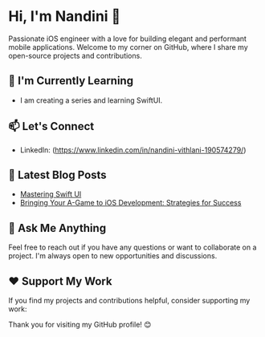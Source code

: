 # Hi, I'm Nandini 👋 

Passionate iOS engineer with a love for building elegant and performant mobile applications. Welcome to my corner on GitHub, where I share my open-source projects and contributions.

## 🌱 I'm Currently Learning

- I am creating a series and learning SwiftUI.

## 📫 Let's Connect

- LinkedIn: (https://www.linkedin.com/in/nandini-vithlani-190574279/)

## 📝 Latest Blog Posts

- [Mastering Swift UI](https://medium.com/swiftable/mastering-swiftui-navigation-a39dba581244)
- [Bringing Your A-Game to iOS Development: Strategies for Success](https://medium.com/swiftable/bringing-your-a-game-to-ios-development-strategies-for-success-a70839096d29)

## 💬 Ask Me Anything

Feel free to reach out if you have any questions or want to collaborate on a project. I'm always open to new opportunities and discussions.

## ❤️ Support My Work

If you find my projects and contributions helpful, consider supporting my work:

Thank you for visiting my GitHub profile! 😊
